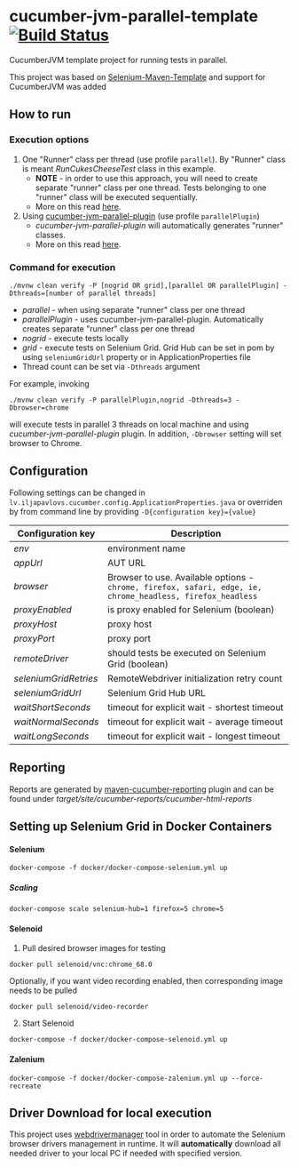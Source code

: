 cucumber-jvm-parallel-template  [![Build Status](https://travis-ci.com/iljapavlovs/cucumber-jvm-parallel-template.svg?branch=master)](https://travis-ci.com/iljapavlovs/cucumber-jvm-parallel-template)
=======================

CucumberJVM template project for running tests in parallel. 

This project was based on [Selenium-Maven-Template](https://github.com/Ardesco/Selenium-Maven-Template) and support for CucumberJVM was added

## How to run
### Execution options
 1. One "Runner" class per thread (use profile `parallel`). By "Runner" class is meant *RunCukesCheeseTest* class in this example.
    * **NOTE** - in order to use this approach, you will need to create separate "runner" class per one thread. Tests belonging to one "runner" class will be executed sequentially.
    * More on this read [here](https://opencredo.com/running-cucumber-jvm-tests-in-parallel/).
 2. Using [cucumber-jvm-parallel-plugin](https://github.com/temyers/cucumber-jvm-parallel-plugin) (use profile `parallelPlugin`)
    * *cucumber-jvm-parallel-plugin* will automatically generates "runner" classes.
    * More on this read [here](http://automationrhapsody.com/running-cucumber-tests-in-parallel/).
### Command for execution
```
./mvnw clean verify -P [nogrid OR grid],[parallel OR parallelPlugin] -Dthreads=[number of parallel threads]
```

* *parallel* - when using separate "runner" class per one thread
* *parallelPlugin* - uses cucumber-jvm-parallel-plugin. Automatically creates separate "runner" class per one thread
* *nogrid* - execute tests locally
* *grid* - execute tests on Selenium Grid. Grid Hub can be set in pom by using `seleniumGridUrl` property or in ApplicationProperties file 
* Thread count can be set via `-Dthreads` argument

For example, invoking 
```
./mvnw clean verify -P parallelPlugin,nogrid -Dthreads=3 -Dbrowser=chrome
``` 
will execute tests in parallel 3 threads on local machine and using *cucumber-jvm-parallel-plugin* plugin. In addition, `-Dbrowser` setting will set browser to Chrome.

## Configuration
Following settings can be changed in `lv.iljapavlovs.cucumber.config.ApplicationProperties.java` or overriden by from command line by providing `-D{configuration key}={value}` 

| Configuration key     | Description                                                       |
|-----------------------|----------------------|
| *env*   | environment name |
| *appUrl*       | AUT URL                 |
| *browser*     | Browser to use. Available options - `chrome, firefox, safari, edge, ie, chrome_headless, firefox_headless`                  |
| *proxyEnabled*    | is proxy enabled for Selenium (boolean) |
| *proxyHost* | proxy host                     |
| *proxyPort* | proxy port                    |
| *remoteDriver*  | should tests be executed on Selenium Grid (boolean)                       |
| *seleniumGridRetries* | RemoteWebdriver initialization retry count                |
| *seleniumGridUrl*     | Selenium Grid Hub URL                 |
| *waitShortSeconds*    | timeout for explicit wait - shortest timeout |
| *waitNormalSeconds* | timeout for explicit wait - average timeout                     |
| *waitLongSeconds* | timeout for explicit wait - longest timeout                      |


## Reporting
Reports are generated by [maven-cucumber-reporting](https://github.com/damianszczepanik/maven-cucumber-reporting) plugin and can be found under *target/site/cucumber-reports/cucumber-html-reports*

## Setting up Selenium Grid in Docker Containers

#### Selenium

```
docker-compose -f docker/docker-compose-selenium.yml up
```

##### Scaling
```
docker-compose scale selenium-hub=1 firefox=5 chrome=5 
```

#### Selenoid

1. Pull desired browser images for testing
```
docker pull selenoid/vnc:chrome_68.0
```

Optionally, if you want video recording enabled, then corresponding image needs to be pulled
```
docker pull selenoid/video-recorder
```
2. Start Selenoid
```
docker-compose -f docker/docker-compose-selenoid.yml up
```

#### Zalenium

```
docker-compose -f docker/docker-compose-zalenium.yml up --force-recreate
```


## Driver Download for local execution
This project uses [webdrivermanager](https://github.com/bonigarcia/webdrivermanager) tool in order to automate the Selenium browser drivers management in runtime. It will **automatically** download all needed driver to your local PC if needed with specified version.
